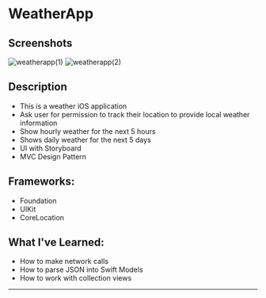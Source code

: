 # WeatherApp

## Screenshots
![weatherapp(1)](https://github.com/josuegcp95/WeatherApp/assets/82785695/9f84a9ac-2306-4f8c-ac8f-43bf01cd2ea3)
![weatherapp(2)](https://github.com/josuegcp95/WeatherApp/assets/82785695/5dea168b-c54f-4179-9740-5af69bc61012)


## Description
- This is a weather iOS application
- Ask user for permission to track their location to provide local weather information 
- Show hourly weather for the next 5 hours
- Shows daily weather for the next 5 days
- UI with Storyboard
- MVC Design Pattern

## Frameworks:
- Foundation
- UIKit
- CoreLocation

## What I've Learned:
- How to make network calls
- How to parse JSON into Swift Models
- How to work with collection views

---
